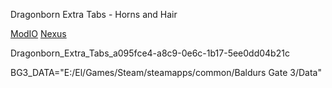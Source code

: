 Dragonborn Extra Tabs - Horns and Hair

[ModIO](https://mod.io/g/baldursgate3/m/dragonborn-extra-tabs-horns-and-hair#description)
[Nexus](https://www.nexusmods.com/baldursgate3/mods/12876)

Dragonborn_Extra_Tabs_a095fce4-a8c9-0e6c-1b17-5ee0dd04b21c

BG3_DATA="E:/El/Games/Steam/steamapps/common/Baldurs Gate 3/Data"
